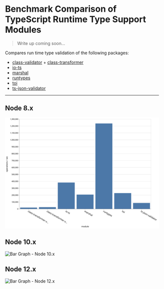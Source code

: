 # Benchmark Comparison of TypeScript Runtime Type Support Modules

> Write up coming soon...

Compares run time type validation of the following packages:

* [class-validator](https://github.com/typestack/class-validator) + [class-transformer](https://github.com/typestack/class-transformer)
* [io-ts](https://github.com/gcanti/io-ts)
* [marshal](https://github.com/marcj/marshal.ts)
* [runtypes](https://github.com/pelotom/runtypes)
* [toi](https://github.com/hf/toi)
* [ts-json-validator](https://github.com/ostrowr/ts-json-validator)

---

## Node 8.x

![Bar Graph - Node 8.x](./results/bar-graph-8.x.svg)

## Node 10.x

![Bar Graph - Node 10.x](./results/bar-graph-10.x.svg)

## Node 12.x

![Bar Graph - Node 12.x](./results/bar-graph-12.x.svg)
